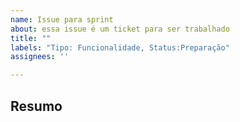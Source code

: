 ```yaml
---
name: Issue para sprint
about: essa issue é um ticket para ser trabalhado
title: ""
labels: "Tipo: Funcionalidade, Status:Preparação"
assignees: ''

---
```

## Resumo

<!--
Descreva aqui um breve resumo da funcionalidade e referencie o épico que ela está relacionada 
--
Relacionada ao épico #

## Critério de aceitação
<!--
Descreva aqui os critérios de aceitação
--

## Comportamento
<!--
Descreva aqui o comportamento da funcionalidade
--

## Depende de

<!--
Descreva aqui as dependências dessa issue
--

## Bloqueia
<!--
Escreva aqui quais tickets essa issue bloqueia
--
